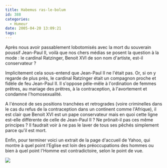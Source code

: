 ```yaml
---
title: Habemus ras-le-bolum
id: 388
categories:
  - Humeur
date: 2005-04-20 13:09:21
tags:
---
```


Après nous avoir passablement lobotomisés avec la mort du souverain poussif Jean-Paul II, voilà que nos chers médias se posent la question à la mode&nbsp;: le cardinal Ratzinger, Benoit XVI de son nom d'artiste, est-il conservateur&nbsp;?

Implicitement cela sous-entend que Jean-Paul II ne l'était pas. Or, si on y regarde de plus près, le cardinal Ratzinger était un compagnon proche et fidèle de feu Jean-Paul II. Il s'oppose pêle-mêle à l'ordination de femmes prêtres, au mariage des prêtres, à la contraception, à l'avortement et condamne l'homosexualité.

A l'énoncé de ses positions tranchées et retrogrades (voire criminelles dans le cas du refus de la contraception dans un continent comme l'Afrique), il est clair que Benoit XVI est un pape conservateur mais en quoi cette ligne est-elle différente de celle de Jean-Paul II&nbsp;? Ne prônait-il pas ces même principes&nbsp;? Il faudrait voir à ne pas le laver de tous ses pêchés simplement parce qu'il est mort.

Enfin, pour terminer voici un extrait de la page d'accueil de Yahoo, qui montre à quel point l'Eglise est loin des préoccupations des hommes ou bien à quel point l'Homme est contradictoire, selon le point de vue.

![](/images/kylie_benoit_XVI.jpg)